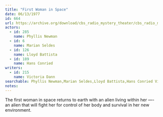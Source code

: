 ```yaml
---
title: "First Woman in Space"
date: 06/13/1977
id: 664
url: https://archive.org/download/cbs_radio_mystery_theater/cbs_radio_mystery_theater-0651-0700.zip/cbs_radio_mystery_theater-0651-0700%2Fcbsrmt_0664_the_first_woman_in_space.mp3
actors:  
  - id: 285
    name: Phyllis Newman  
  - id: 6
    name: Marian Seldes  
  - id: 126
    name: Lloyd Battista  
  - id: 189
    name: Hans Conried
writers:  
  - id: 215
    name: Victoria Dann
searchable: Phyllis Newman,Marian Seldes,Lloyd Battista,Hans Conried Victoria Dann
notes:  
---
```

The first woman in space returns to earth with an alien living within her —- an alien that will fight her for control of her body and survival in her new environment.